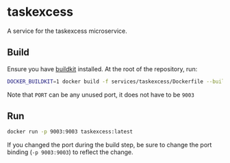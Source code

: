 # taskexcess

A service for the taskexcess microservice.

## Build

Ensure you have [buildkit](https://docs.docker.com/build/buildkit/) installed. At the root of the repository, run:

```sh
DOCKER_BUILDKIT=1 docker build -f services/taskexcess/Dockerfile --build-arg PORT=9003 -t taskexcess .
```

Note that `PORT` can be any unused port, it does not have to be `9003`

## Run
```sh
docker run -p 9003:9003 taskexcess:latest
```

If you changed the port during the build step, be sure to change the port binding (`-p 9003:9003`) to reflect the change.